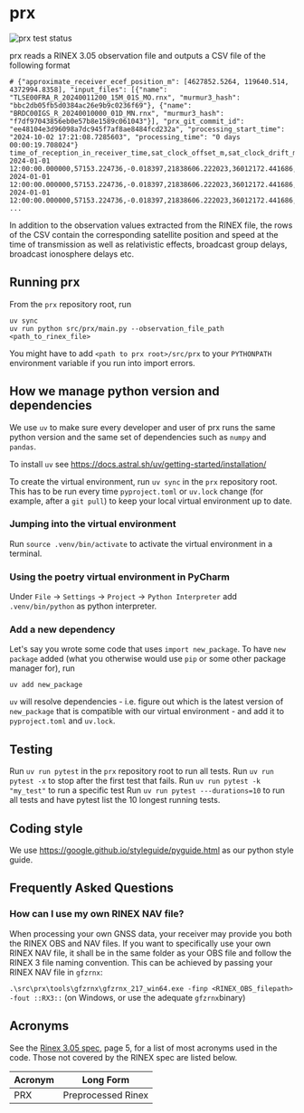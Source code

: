 # prx
![prx test status](https://github.com/jtec/prx/actions/workflows/python-ci.yml/badge.svg)

prx reads a RINEX 3.05 observation file and outputs a CSV file of the following format

```
# {"approximate_receiver_ecef_position_m": [4627852.5264, 119640.514, 4372994.8358], "input_files": [{"name": "TLSE00FRA_R_20240011200_15M_01S_MO.rnx", "murmur3_hash": "bbc2db05fb5d0384ac26e9b9c0236f69"}, {"name": "BRDC00IGS_R_20240010000_01D_MN.rnx", "murmur3_hash": "f7df97043856eb0e57b8e1589c061043"}], "prx_git_commit_id": "ee48104e3d96098a7dc945f7af8ae8484fcd232a", "processing_start_time": "2024-10-02 17:21:08.7285603", "processing_time": "0 days 00:00:19.708024"}
time_of_reception_in_receiver_time,sat_clock_offset_m,sat_clock_drift_mps,sat_pos_x_m,sat_pos_y_m,sat_pos_z_m,sat_vel_x_mps,sat_vel_y_mps,sat_vel_z_mps,ephemeris_hash,frequency_slot,relativistic_clock_effect_m,sagnac_effect_m,tropo_delay_m,sat_code_bias_m,carrier_frequency_hz,iono_delay_m,sat_elevation_deg,sat_azimuth_deg,rnx_obs_identifier,C_obs_m,D_obs_hz,L_obs_cycles,LLI,S_obs_dBHz,constellation,prn
2024-01-01 12:00:00.000000,57153.224736,-0.018397,21838606.222023,36012172.441686,-1479022.231769,-3.184508,4.675864,-0.920381,2245131395643944762,1.000000,-0.668490,-39.902407,10.053189,0.149896,1561098000.000000,-15.044328,13.082414,115.281248,2I,40176280.391000,-14.730000,209208378.723000,,35.400000,C,05
2024-01-01 12:00:00.000000,57153.224736,-0.018397,21838606.222023,36012172.441686,-1479022.231769,-3.184508,4.675864,-0.920381,2245131395643944762,1.000000,-0.668490,-39.902407,10.053189,0.000000,1268520000.000000,-22.784446,13.082414,115.281248,6I,40176273.273000,-11.969000,169998932.830000,,36.900000,C,05
2024-01-01 12:00:00.000000,57153.224736,-0.018397,21838606.222023,36012172.441686,-1479022.231769,-3.184508,4.675864,-0.920381,2245131395643944762,1.000000,-0.668490,-39.902407,10.053189,-2.728111,1207140000.000000,-25.160417,13.082414,115.281248,7I,40176276.934000,-11.391000,161773185.396000,,38.400000,C,05
...
```

In addition to the observation values extracted from the RINEX file, the rows of the CSV contain the corresponding
satellite position and speed at the time of transmission as well as relativistic effects, broadcast group delays,
broadcast ionosphere delays etc.

## Running prx

From the `prx` repository root, run

```
uv sync
uv run python src/prx/main.py --observation_file_path <path_to_rinex_file> 
```

You might have to add `<path to prx root>/src/prx` to your `PYTHONPATH` environment variable if you run
into import errors.

## How we manage python version and dependencies

We use `uv` to make sure every developer and user of prx runs the same python version
and the same set of dependencies such as `numpy` and `pandas`.

To install `uv` see https://docs.astral.sh/uv/getting-started/installation/

To create the virtual environment, run
`uv sync` in the `prx` repository root. This has to be run every time `pyproject.toml` or
`uv.lock` change (for example, after a `git pull`) to keep your local virtual environment up to date.

### Jumping into the virtual environment

Run `source .venv/bin/activate` to activate the virtual environment in a terminal.

### Using the poetry virtual environment in PyCharm

Under `File` -> `Settings` -> `Project` -> `Python Interpreter` add `.venv/bin/python` as python interpreter.

### Add a new dependency

Let's say you wrote some code that uses `import new_package`. To have `new package` added (what you otherwise
would use `pip` or some other package manager for), run

`uv add new_package`

`uv` will resolve dependencies - i.e. figure out which is the latest version of `new_package` that is compatible with
our virtual environment - and add it to `pyproject.toml` and `uv.lock`.

## Testing

Run `uv run pytest` in the `prx` repository root to run all tests.
Run `uv run pytest -x` to stop after the first test that fails.
Run `uv run pytest -k "my_test"` to run a specific test
Run `uv run pytest ---durations=10` to run all tests and have pytest list the 10 longest running tests.

## Coding style

We use https://google.github.io/styleguide/pyguide.html as our python style guide.


## Frequently Asked Questions
### How can I use my own RINEX NAV file?
When processing your own GNSS data, your receiver may provide you both the RINEX OBS and NAV files. If you want to specifically use your own RINEX NAV file, it shall be in the same folder as your OBS file and follow the RINEX 3 file naming convention. This can be achieved by passing your RINEX NAV file in `gfzrnx`:

`.\src\prx\tools\gfzrnx\gfzrnx_217_win64.exe -finp <RINEX_OBS_filepath> -fout ::RX3::` (on Windows, or use the adequate `gfzrnx`binary)

## Acronyms

See the [Rinex 3.05 spec](https://files.igs.org/pub/data/format/rinex305.pdf), page 5, for a list of most acronyms used
in the code. Those not covered by the RINEX spec are listed below.

| Acronym | Long Form          |
|---------|--------------------|
| PRX     | Preprocessed Rinex |
